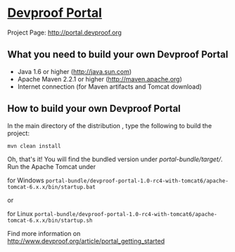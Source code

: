 [Devproof Portal](http://portal.devproof.org/)
==============================================

Project Page: http://portal.devproof.org

What you need to build your own Devproof Portal
-----------------------------------------------

* Java 1.6 or higher (http://java.sun.com)
* Apache Maven 2.2.1 or higher (http://maven.apache.org)
* Internet connection (for Maven artifacts and Tomcat download)

How to build your own Devproof Portal
-------------------------------------

In the main directory of the distribution , type
the following to build the project:

`mvn clean install`

Oh, that's it! You will find the bundled version under *portal-bundle/target/*.
Run the Apache Tomcat under 

for Windows `portal-bundle/devproof-portal-1.0-rc4-with-tomcat6/apache-tomcat-6.x.x/bin/startup.bat`

or 

for Linux `portal-bundle/devproof-portal-1.0-rc4-with-tomcat6/apache-tomcat-6.x.x/bin/startup.sh`


Find more information on http://www.devproof.org/article/portal_getting_started